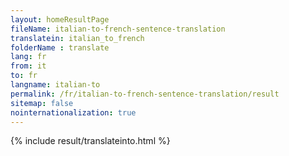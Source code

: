```yaml
---
layout: homeResultPage
fileName: italian-to-french-sentence-translation
translatein: italian_to_french
folderName : translate
lang: fr
from: it
to: fr
langname: italian-to
permalink: /fr/italian-to-french-sentence-translation/result
sitemap: false
nointernationalization: true
---
```

{% include result/translateinto.html %}

<script src="/js/result/translation.js" data-foldername="{{page.folderName}}" data-lang="{{page.lang}}"></script>
